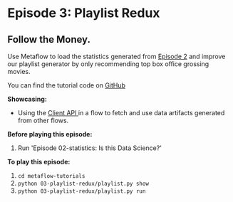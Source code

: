 # Episode 3: Playlist Redux

## Follow the Money.

Use Metaflow to load the statistics generated from [Episode 2](episode02) and improve our playlist generator by only recommending top box office grossing movies.

You can find the tutorial code on [GitHub](https://github.com/Netflix/metaflow/tree/master/metaflow/tutorials/03-playlist-redux)

**Showcasing:**

- Using the [Client API ](../../../metaflow/client)in a flow to fetch and use data artifacts generated from other flows.

**Before playing this episode:**

1. Run 'Episode 02-statistics: Is this Data Science?'

**To play this episode:**

1. `cd metaflow-tutorials`
2. `python 03-playlist-redux/playlist.py show`
3. `python 03-playlist-redux/playlist.py run`

<TutorialsLink link="../../tutorials"/>

